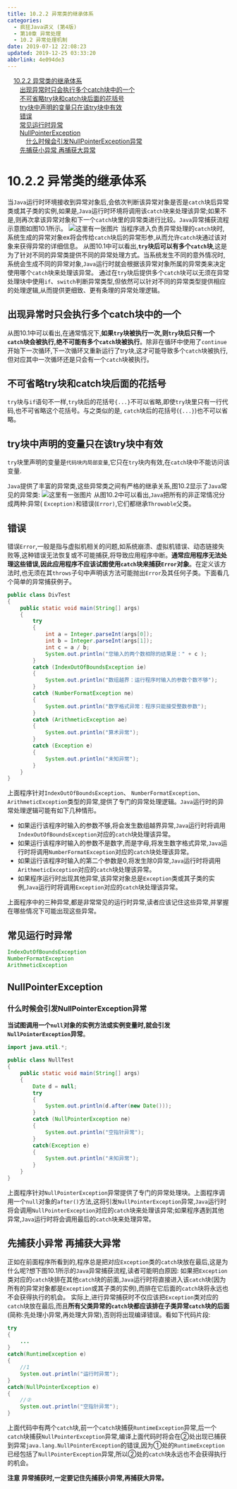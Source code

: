 ```yaml
---
title: 10.2.2 异常类的继承体系
categories: 
  - 疯狂Java讲义 (第4版)
  - 第10章 异常处理
  - 10.2 异常处理机制
date: 2019-07-12 22:08:23
updated: 2019-12-25 03:33:20
abbrlink: 4e094de3
---
```

<div id='my_toc'><a href="/JavaReadingNotes/4e094de3/#10-2-2-异常类的继承体系" class="header_1">10.2.2 异常类的继承体系</a>&nbsp;<br><a href="/JavaReadingNotes/4e094de3/#出现异常时只会执行多个catch块中的一个" class="header_2">出现异常时只会执行多个catch块中的一个</a>&nbsp;<br><a href="/JavaReadingNotes/4e094de3/#不可省略try块和catch块后面的花括号" class="header_2">不可省略try块和catch块后面的花括号</a>&nbsp;<br><a href="/JavaReadingNotes/4e094de3/#try块中声明的变量只在该try块中有效" class="header_2">try块中声明的变量只在该try块中有效</a>&nbsp;<br><a href="/JavaReadingNotes/4e094de3/#错误" class="header_2">错误</a>&nbsp;<br><a href="/JavaReadingNotes/4e094de3/#常见运行时异常" class="header_2">常见运行时异常</a>&nbsp;<br><a href="/JavaReadingNotes/4e094de3/#NullPointerException" class="header_2">NullPointerException</a>&nbsp;<br><a href="/JavaReadingNotes/4e094de3/#什么时候会引发NullPointerException异常" class="header_3">什么时候会引发NullPointerException异常</a>&nbsp;<br><a href="/JavaReadingNotes/4e094de3/#先捕获小异常-再捕获大异常" class="header_2">先捕获小异常 再捕获大异常</a>&nbsp;<br></div>
<style>.header_1{margin-left: 1em;}.header_2{margin-left: 2em;}.header_3{margin-left: 3em;}.header_4{margin-left: 4em;}.header_5{margin-left: 5em;}.header_6{margin-left: 6em;}</style>
<!--more-->
<script>if (navigator.platform.search('arm')==-1){document.getElementById('my_toc').style.display = 'none';}var e,p = document.getElementsByTagName('p');while (p.length>0) {e = p[0];e.parentElement.removeChild(e);}</script>

<!--end-->
# 10.2.2 异常类的继承体系 #
当`Java`运行时环境接收到异常对象后,会依次判断该异常对象是否是`catch`块后异常类或其子类的实例,如果是,`Java`运行时环境将调用该`catch`块来处理该异常;如果不是,则再次拿该异常对象和下一个`catch`块里的异常类进行比较。`Java`异常捕获流程示意图如图10.1所示。
![这里有一张图片](https://image-1257720033.cos.ap-shanghai.myqcloud.com/blog/readbooknote/fangkuangJavaJiangYi3/10/1.png)
当程序进入负责异常处理的`catch`块时,系统生成的异常对象ex将会传给`catch`块后的异常形参,从而允许`catch`块通过该对象来获得异常的详细信息。
从图10.1中可以看出,**`try`块后可以有多个`catch`块**,这是为了针对不同的异常类提供不同的异常处理方式。当系统发生不同的意外情况时,系统会生成不同的异常对象,`Java`运行时就会根据该异常对象所属的异常类来决定使用哪个`catch`块来处理该异常。
通过在`try`块后提供多个`catch`块可以无须在异常处理块中使用`if`、`switch`判断异常类型,但依然可以针对不同的异常类型提供相应的处理逻辑,从而提供更细致、更有条理的异常处理逻辑。
## 出现异常时只会执行多个catch块中的一个 ##
从图10.1中可以看出,在通常情况下,**如果`try`块被执行一次,则`try`块后只有一个`catch`块会被执行,绝不可能有多个`catch`块被执行**。除非在循环中使用了`continue`开始下一次循环,下一次循环又重新运行了try块,这才可能导致多个`catch`块被执行,但对应其中一次循环还是只会有一个`catch`块被执行。
## 不可省略try块和catch块后面的花括号 ##
`try`块与`if`语句不一样,`try`块后的花括号`{...}`不可以省略,即使`try`块里只有一行代码,也不可省略这个花括号。与之类似的是, `catch`块后的花括号(`{...}`)也不可以省略。
## try块中声明的变量只在该try块中有效 ##
`try`块里声明的变量是`代码块内局部变量`,它只在`try`块内有效,在`catch`块中不能访问该变量.

`Java`提供了丰富的异常类,这些异常类之间有严格的继承关系,图10.2显示了`Java`常见的异常类:
![这里有一张图片](https://image-1257720033.cos.ap-shanghai.myqcloud.com/blog/readbooknote/fangkuangJavaJiangYi3/10/3.png)
从图10.2中可以看出,`Java`把所有的非正常情况分成两种:异常( `Exception)`和错误(`Error)`,它们都继承`Throwable`父类。
## 错误 ##
错误`Error`,一般是指与虚拟机相关的问题,如系统崩溃、虚拟机错误、动态链接失败等,这种错误无法恢复或不可能捕获,将导致应用程序中断。**通常应用程序无法处理这些错误,因此应用程序不应该试图使用`catch`块来捕获`Error`对象**。在定义该方法时,也无须在其`throws`子句中声明该方法可能抛出`Error`及其任何子类。下面看几个简单的异常捕获例子。
```java
public class DivTest
{
    public static void main(String[] args)
    {
        try
        {
            int a = Integer.parseInt(args[0]);
            int b = Integer.parseInt(args[1]);
            int c = a / b;
            System.out.println("您输入的两个数相除的结果是：" + c );
        }
        catch (IndexOutOfBoundsException ie)
        {
            System.out.println("数组越界：运行程序时输入的参数个数不够");
        }
        catch (NumberFormatException ne)
        {
            System.out.println("数字格式异常：程序只能接受整数参数");
        }
        catch (ArithmeticException ae)
        {
            System.out.println("算术异常");
        }
        catch (Exception e)
        {
            System.out.println("未知异常");
        }
    }
}
```
上面程序针对`IndexOutOfBoundsException`、 `NumberFormatException`、 `ArithmeticException`类型的异常,提供了专门的异常处理逻辑。`Java`运行时的异常处理逻辑可能有如下几种情形。
- 如果运行该程序时输入的参数不够,将会发生数组越界异常,`Java`运行时将调用`IndexOutOfBoundsException`对应的`catch`块处理该异常。
- 如果运行该程序时输入的参数不是数字,而是字母,将发生数字格式异常,`Java`运行时将调用`NumberFormatException`对应的`catch`块处理该异常。
- 如果运行该程序时输入的第二个参数是0,将发生除0异常,`Java`运行时将调用`ArithmeticException`对应的`catch`块处理该异常。
- 如果程序运行时出现其他异常,该异常对象总是`Exception`类或其子类的实例,`Java`运行时将调用`Exception`对应的`catch`块处理该异常。

上面程序中的三种异常,都是非常常见的运行时异常,读者应该记住这些异常,并掌握在哪些情况下可能出现这些异常。
## 常见运行时异常
```java
IndexOutOfBoundsException
NumberFormatException
ArithmeticException
```
## NullPointerException ##
### 什么时候会引发NullPointerException异常 ###
**当试图调用一个`null`对象的实例方法或实例变量时,就会引发`NullPointerException`异常**。
```java
import java.util.*;

public class NullTest
{
    public static void main(String[] args)
    {
        Date d = null;
        try
        {
            System.out.println(d.after(new Date()));
        }
        catch (NullPointerException ne)
        {
            System.out.println("空指针异常");
        }
        catch(Exception e)
        {
            System.out.println("未知异常");
        }
    }
}
```
上面程序针对`NullPointerException`异常提供了专门的异常处理块。上面程序调用一个`null`对象的`after()`方法,这将引发`NullPointerException`异常,`Java`运行时将会调用`NullPointerException`对应的`catch`块来处理该异常;如果程序遇到其他异常,`Java`运行时将会调用最后的`catch`块来处理异常。
## 先捕获小异常 再捕获大异常 ##
正如在前面程序所看到的,程序总是把对应`Exception`类的`catch`块放在最后,这是为什么呢?想下图10.1所示的`Java`异常捕获流程,读者可能明白原因:
如果把`Exception`类对应的`catch`块排在其他`catch`块的前面,`Java`运行时将直接进入该`catch`块(因为所有的异常对象都是`Exception`或其子类的实例),而排在它后面的`catch`块将永远也不会获得执行的机会。
实际上,进行异常捕获时不仅应该把`Exception`类对应的`catch`块放在最后,而且**所有父类异常的`catch`块都应该排在子类异常`catch`块的后面**(简称:先处理小异常,再处理大异常),否则将出现编译错误。看如下代码片段:
```java
try
{
    ...
}
catch(RuntimeException e)
{
    //1
    System.out.println("运行时异常"); 
}
catch(NullPointerException e)
{
    //②
    System.out.println("空指针异常");
}
```
上面代码中有两个`catch`块,前一个`catch`块捕获`RuntimeException`异常,后一个`catch`块捕获`NullPointerException`异常,编译上面代码时将会在②处出现已捕获到异常`java.lang.NullPointerException`的错误,因为①处的`RuntimeException`已经包括了`NullPointerException`异常,所以②处的`catch`块永远也不会获得执行的机会。

**注意**
**异常捕获时,一定要记住先捕获小异常,再捕获大异常。**

